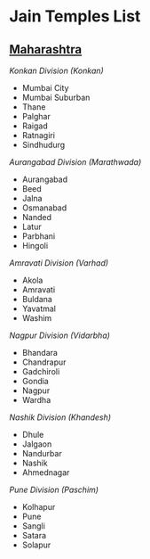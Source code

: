 # Jain Temples List

## [Maharashtra](/temples/mh) 
_Konkan Division (Konkan)_
- Mumbai City
- Mumbai Suburban
- Thane
- Palghar
- Raigad
- Ratnagiri
- Sindhudurg

_Aurangabad Division (Marathwada)_
- Aurangabad
- Beed
- Jalna
- Osmanabad
- Nanded
- Latur
- Parbhani
- Hingoli

_Amravati Division (Varhad)_
- Akola
- Amravati
- Buldana
- Yavatmal
- Washim

_Nagpur Division (Vidarbha)_
- Bhandara
- Chandrapur
- Gadchiroli
- Gondia
- Nagpur
- Wardha

_Nashik Division (Khandesh)_
- Dhule
- Jalgaon
- Nandurbar
- Nashik
- Ahmednagar

_Pune Division (Paschim)_
- Kolhapur
- Pune
- Sangli
- Satara
- Solapur